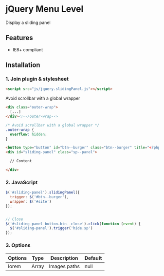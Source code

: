 # jQuery Menu Level

Display a sliding panel



## Features

* IE8+ compliant



## Installation

### 1. Join plugin & stylesheet

```html
<script src="js/jquery.slidingPanel.js"></script>
```





Avoid scrollbar with a global wrapper

```html
<div class="outer-wrap">
  [...]
</div><!--/outer-wrap-->
```

```css
/* Avoid scrollbar with a global wrapper */
.outer-wrap {
  overflow: hidden;
}
```


```html
<button type="button" id="btn--burger" class="btn--burger" title="<?php print t('Open nav') ?>">Menu</button>
<div id="sliding-panel" class="sp--panel">

  // Content

</div>
```




### 2. JavaScript

```js
$('#sliding-panel').slidingPanel({
  trigger: $('#btn--burger'),
  wrapper: $('#site')
});


// Close
$('#sliding-panel button.btn--close').click(function (event) {
  $('#sliding-panel').trigger('hide.sp')
});
```



### 3. Options

Options | Type  | Description                    | Default
--------|-------|--------------------------------|--------
lorem   | Array | Images paths                   | null
